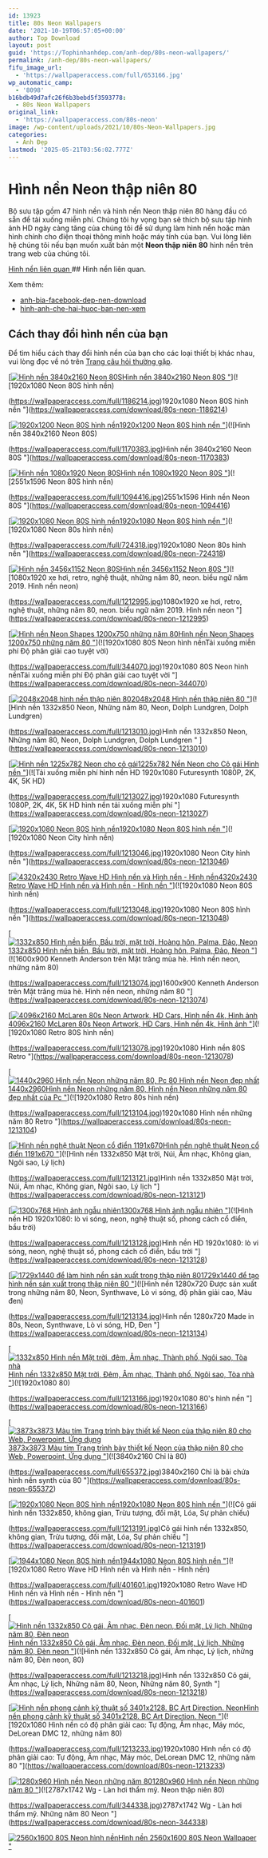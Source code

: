 ```yaml
---
id: 13923
title: 80s Neon Wallpapers
date: '2021-10-19T06:57:05+00:00'
author: Top Download
layout: post
guid: 'https://Tophinhanhdep.com/anh-dep/80s-neon-wallpapers/'
permalink: /anh-dep/80s-neon-wallpapers/
fifu_image_url:
  - 'https://wallpaperaccess.com/full/653166.jpg'
wp_automatic_camp:
  - '8098'
b16bdb49d7afc26f6b3bebd5f3593778:
  - 80s Neon Wallpapers
original_link:
  - 'https://wallpaperaccess.com/80s-neon'
image: /wp-content/uploads/2021/10/80s-Neon-Wallpapers.jpg
categories:
  - Ảnh Đẹp
lastmod: '2025-05-21T03:56:02.777Z'
---
```

# Hình nền Neon thập niên 80

Bộ sưu tập gồm 47 hình nền và hình nền Neon thập niên 80 hàng đầu có sẵn để tải xuống miễn phí. Chúng tôi hy vọng bạn sẽ thích bộ sưu tập hình ảnh HD ngày càng tăng của chúng tôi để sử dụng làm hình nền hoặc màn hình chính cho điện thoại thông minh hoặc máy tính của bạn. Vui lòng liên hệ chúng tôi nếu bạn muốn xuất bản một **Neon thập niên 80** hình nền trên trang web của chúng tôi.

[Hình nền liên quan ](#related) ## Hình nền liên quan.

   
 Xem thêm:

   
- [anh-bia-facebook-dep-nen-download](https://tophinhanhdep.com/anh-bia/anh-bia-facebook-dep-nen-download/)
- [hinh-anh-che-hai-huoc-ban-nen-xem](https://tophinhanhdep.com/anh-che/hinh-anh-che-hai-huoc-ban-nen-xem/)

## Cách thay đổi hình nền của bạn

Để tìm hiểu cách thay đổi hình nền của bạn cho các loại thiết bị khác nhau, vui lòng đọc về nó trên [Trang câu hỏi thường gặp](https://tophinhanhdep.com/faq/).

  
[[![Hình nền 3840x2160 Neon 80S](https://wallpaperaccess.com/full/653166.jpg)Hình nền 3840x2160 Neon 80S "](https://wallpaperaccess.com/download/80s-neon-653166)](![1920x1080 Neon 80S hình nền)

(https://wallpaperaccess.com/full/1186214.jpg)1920x1080 Neon 80S hình nền "](https://wallpaperaccess.com/download/80s-neon-1186214)

[[![1920x1200 Neon 80S hình nền](https://wallpaperaccess.com/full/1212891.jpg)1920x1200 Neon 80S hình nền "](https://wallpaperaccess.com/download/80s-neon-1212891)](![Hình nền 3840x2160 Neon 80S)

(https://wallpaperaccess.com/full/1170383.jpg)Hình nền 3840x2160 Neon 80S "](https://wallpaperaccess.com/download/80s-neon-1170383)

[[![Hình nền 1080x1920 Neon 80S](https://wallpaperaccess.com/full/870408.jpg)Hình nền 1080x1920 Neon 80S "](https://wallpaperaccess.com/download/80s-neon-870408)](![2551x1596 Neon 80S hình nền)

(https://wallpaperaccess.com/full/1094416.jpg)2551x1596 Hình nền Neon 80S "](https://wallpaperaccess.com/download/80s-neon-1094416)

[[![1920x1080 Neon 80S hình nền](https://wallpaperaccess.com/full/1212924.jpg)1920x1080 Neon 80S hình nền "](https://wallpaperaccess.com/download/80s-neon-1212924)](![1920x1080 Neon 80s hình nền)

(https://wallpaperaccess.com/full/724318.jpg)1920x1080 Neon 80s hình nền "](https://wallpaperaccess.com/download/80s-neon-724318)

[[![Hình nền 3456x1152 Neon 80S](https://wallpaperaccess.com/full/1212948.jpg)Hình nền 3456x1152 Neon 80S "](https://wallpaperaccess.com/download/80s-neon-1212948)](![1080x1920 xe hơi, retro, nghệ thuật, những năm 80, neon.  biểu ngữ năm 2019. Hình nền neon)

(https://wallpaperaccess.com/full/1212995.jpg)1080x1920 xe hơi, retro, nghệ thuật, những năm 80, neon. biểu ngữ năm 2019. Hình nền neon "](https://wallpaperaccess.com/download/80s-neon-1212995)

[[![Hình nền Neon Shapes 1200x750 những năm 80](https://wallpaperaccess.com/full/344274.jpg)Hình nền Neon Shapes 1200x750 những năm 80 "](https://wallpaperaccess.com/download/80s-neon-344274)](![1920x1080 80S Neon hình nềnTải xuống miễn phí Độ phân giải cao tuyệt vời)

(https://wallpaperaccess.com/full/344070.jpg)1920x1080 80S Neon hình nềnTải xuống miễn phí Độ phân giải cao tuyệt vời "](https://wallpaperaccess.com/download/80s-neon-344070)

[[![2048x2048 hình nền thập niên 80](https://wallpaperaccess.com/full/1213004.jpg)2048x2048 Hình nền thập niên 80 "](https://wallpaperaccess.com/download/80s-neon-1213004)](![Hình nền 1332x850 Neon, Những năm 80, Neon, Dolph Lundgren, Dolph Lundgren)

(https://wallpaperaccess.com/full/1213010.jpg)Hình nền 1332x850 Neon, Những năm 80, Neon, Dolph Lundgren, Dolph Lundgren " ](https://wallpaperaccess.com/download/80s-neon-1213010)

[[![Hình nền 1225x782 Neon cho cô gái](https://wallpaperaccess.com/full/1213025.jpg)1225x782 Nền Neon cho Cô gái Hình nền "](https://wallpaperaccess.com/download/80s-neon-1213025)](![Tải xuống miễn phí hình nền HD 1920x1080 Futuresynth 1080P, 2K, 4K, 5K HD)

(https://wallpaperaccess.com/full/1213027.jpg)1920x1080 Futuresynth 1080P, 2K, 4K, 5K HD hình nền tải xuống miễn phí "](https://wallpaperaccess.com/download/80s-neon-1213027)

[[![1920x1080 Neon 80S hình nền](https://wallpaperaccess.com/full/1213038.jpg)1920x1080 Neon 80S hình nền "](https://wallpaperaccess.com/download/80s-neon-1213038)](![1920x1080 Neon City hình nền)

(https://wallpaperaccess.com/full/1213046.jpg)1920x1080 Neon City hình nền "](https://wallpaperaccess.com/download/80s-neon-1213046)

[[![4320x2430 Retro Wave HD Hình nền và Hình nền - Hình nền](https://wallpaperaccess.com/full/425080.jpg)4320x2430 Retro Wave HD Hình nền và Hình nền - Hình nền "](https://wallpaperaccess.com/download/80s-neon-425080)](![1920x1080 Neon 80S hình nền)

(https://wallpaperaccess.com/full/1213048.jpg)1920x1080 Neon 80S hình nền "](https://wallpaperaccess.com/download/80s-neon-1213048)

[[![1332x850 Hình nền biển, Bầu trời, mặt trời, Hoàng hôn, Palma, Đảo, Neon](https://wallpaperaccess.com/full/1213061.jpg)1332x850 Hình nền biển, Bầu trời, mặt trời, Hoàng hôn, Palma, Đảo, Neon "](https://wallpaperaccess.com/download/80s-neon-1213061)](![1600x900 Kenneth Anderson trên Mặt trăng mùa hè.  Hình nền neon, những năm 80)

(https://wallpaperaccess.com/full/1213074.jpg)1600x900 Kenneth Anderson trên Mặt trăng mùa hè. Hình nền neon, những năm 80 "](https://wallpaperaccess.com/download/80s-neon-1213074)

[[![4096x2160 McLaren 80s Neon Artwork, HD Cars, Hình nền 4k, Hình ảnh](https://wallpaperaccess.com/full/1186154.jpg)4096x2160 McLaren 80s Neon Artwork, HD Cars, Hình nền 4k, Hình ảnh "](https://wallpaperaccess.com/download/80s-neon-1186154)](![1920x1080 Retro 80S hình nền)

(https://wallpaperaccess.com/full/1213078.jpg)1920x1080 Hình nền 80S Retro "](https://wallpaperaccess.com/download/80s-neon-1213078)

[[![1440x2960 ​​Hình nền Neon những năm 80, Pc 80 Hình nền Neon đẹp nhất](https://wallpaperaccess.com/full/1213097.jpg)1440x2960 ​​Hình nền Neon những năm 80, Hình nền Neon những năm 80 đẹp nhất của Pc "](https://wallpaperaccess.com/download/80s-neon-1213097)](![1920x1080 Retro 80s hình nền)

(https://wallpaperaccess.com/full/1213104.jpg)1920x1080 Hình nền những năm 80 Retro "](https://wallpaperaccess.com/download/80s-neon-1213104)

[[![Hình nền nghệ thuật Neon cổ điển 1191x670](https://wallpaperaccess.com/full/1213118.jpg)Hình nền nghệ thuật Neon cổ điển 1191x670 "](https://wallpaperaccess.com/download/80s-neon-1213118)](![Hình nền 1332x850 Mặt trời, Núi, Âm nhạc, Không gian, Ngôi sao, Lý lịch)

(https://wallpaperaccess.com/full/1213121.jpg)Hình nền 1332x850 Mặt trời, Núi, Âm nhạc, Không gian, Ngôi sao, Lý lịch "](https://wallpaperaccess.com/download/80s-neon-1213121)

[[![1300x768 Hình ảnh ngẫu nhiên](https://wallpaperaccess.com/full/1115157.jpg)1300x768 Hình ảnh ngẫu nhiên "](https://wallpaperaccess.com/download/80s-neon-1115157)](![Hình nền HD 1920x1080: lò vi sóng, neon, nghệ thuật số, phong cách cổ điển, bầu trời)

(https://wallpaperaccess.com/full/1213128.jpg)Hình nền HD 1920x1080: lò vi sóng, neon, nghệ thuật số, phong cách cổ điển, bầu trời "](https://wallpaperaccess.com/download/80s-neon-1213128)

[[![1729x1440 để làm hình nền sản xuất trong thập niên 80](https://wallpaperaccess.com/full/344299.jpg)1729x1440 để tạo hình nền sản xuất trong thập niên 80 "](https://wallpaperaccess.com/download/80s-neon-344299)](![Hình nền 1280x720 Được sản xuất trong những năm 80, Neon, Synthwave, Lò vi sóng, độ phân giải cao, Màu đen)

(https://wallpaperaccess.com/full/1213134.jpg)Hình nền 1280x720 Made in 80s, Neon, Synthwave, Lò vi sóng, HD, Đen "](https://wallpaperaccess.com/download/80s-neon-1213134)

[[![1332x850 Hình nền Mặt trời, đêm, Âm nhạc, Thành phố, Ngôi sao, Tòa nhà](https://wallpaperaccess.com/full/1213135.jpg)Hình nền 1332x850 Mặt trời, Đêm, Âm nhạc, Thành phố, Ngôi sao, Tòa nhà "](https://wallpaperaccess.com/download/80s-neon-1213135)](![1920x1080 80)

(https://wallpaperaccess.com/full/1213166.jpg)1920x1080 80's hình nền "](https://wallpaperaccess.com/download/80s-neon-1213166)

[[![3873x3873 Màu tím Trang trình bày thiết kế Neon của thập niên 80 cho Web, Powerpoint, Ứng dụng](https://wallpaperaccess.com/full/1213167.jpg)3873x3873 Màu tím Trang trình bày thiết kế Neon của thập niên 80 cho Web, Powerpoint, Ứng dụng "](https://wallpaperaccess.com/download/80s-neon-1213167)](![3840x2160 Chỉ là 80)

(https://wallpaperaccess.com/full/655372.jpg)3840x2160 Chỉ là bãi chứa hình nền synth của 80 "](https://wallpaperaccess.com/download/80s-neon-655372)

[[![1920x1080 Neon 80S hình nền](https://wallpaperaccess.com/full/1213182.jpg)1920x1080 Neon 80S hình nền "](https://wallpaperaccess.com/download/80s-neon-1213182)](![Cô gái hình nền 1332x850, không gian, Trừu tượng, đối mặt, Lóa, Sự phản chiếu)

(https://wallpaperaccess.com/full/1213191.jpg)Cô gái hình nền 1332x850, không gian, Trừu tượng, đối mặt, Lóa, Sự phản chiếu "](https://wallpaperaccess.com/download/80s-neon-1213191)

[[![1944x1080 Neon 80S hình nền](https://wallpaperaccess.com/full/1213201.jpg)1944x1080 Neon 80S hình nền "](https://wallpaperaccess.com/download/80s-neon-1213201)](![1920x1080 Retro Wave HD Hình nền và Hình nền - Hình nền)

(https://wallpaperaccess.com/full/401601.jpg)1920x1080 Retro Wave HD Hình nền và Hình nền - Hình nền "](https://wallpaperaccess.com/download/80s-neon-401601)

[[![Hình nền 1332x850 Cô gái, Âm nhạc, Đèn neon, Đối mặt, Lý lịch, Những năm 80, Đèn neon](https://wallpaperaccess.com/full/1213212.jpg)Hình nền 1332x850 Cô gái, Âm nhạc, Đèn neon, Đối mặt, Lý lịch, Những năm 80, Đèn neon "](https://wallpaperaccess.com/download/80s-neon-1213212)](![Hình nền 1332x850 Cô gái, Âm nhạc, Lý lịch, những năm 80, Đèn neon, 80)

(https://wallpaperaccess.com/full/1213218.jpg)Hình nền 1332x850 Cô gái, Âm nhạc, Lý lịch, Những năm 80, Neon, Những năm 80, Synth "](https://wallpaperaccess.com/download/80s-neon-1213218)

[[![Hình nền phong cảnh kỹ thuật số 3401x2128.  BC Art Direction.  Neon](https://wallpaperaccess.com/full/16081.jpg)Hình nền phong cảnh kỹ thuật số 3401x2128. BC Art Direction. Neon "](https://wallpaperaccess.com/download/80s-neon-16081)](![1920x1080 Hình nền có độ phân giải cao: Tự động, Âm nhạc, Máy móc, DeLorean DMC 12, những năm 80)

(https://wallpaperaccess.com/full/1213233.jpg)1920x1080 Hình nền có độ phân giải cao: Tự động, Âm nhạc, Máy móc, DeLorean DMC 12, những năm 80 "](https://wallpaperaccess.com/download/80s-neon-1213233)

[[![1280x960 Hình nền Neon những năm 80](https://wallpaperaccess.com/full/1213235.jpg)1280x960 Hình nền Neon những năm 80 "](https://wallpaperaccess.com/download/80s-neon-1213235)](![2787x1742 Wg - Làn hơi thẩm mỹ.  Neon thập niên 80)

(https://wallpaperaccess.com/full/344338.jpg)2787x1742 Wg - Làn hơi thẩm mỹ. Những năm 80 Neon "](https://wallpaperaccess.com/download/80s-neon-344338)

[![2560x1600 80S Neon hình nền](https://wallpaperaccess.com/full/1213239.jpg)Hình nền 2560x1600 80S Neon Wallpaper "](https://wallpaperaccess.com/download/80s-neon-1213239)

